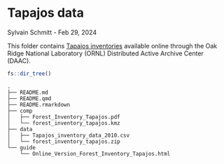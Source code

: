 # Tapajos data
Sylvain Schmitt -
Feb 29, 2024

This folder contains [Tapajos
inventories](https://daac.ornl.gov/VEGETATION/guides/Forest_Inventory_Tapajos.html)
available online through the Oak Ridge National Laboratory (ORNL)
Distributed Active Archive Center (DAAC).

``` r
fs::dir_tree()
```

    .
    ├── README.md
    ├── README.qmd
    ├── README.rmarkdown
    ├── comp
    │   ├── Forest_Inventory_Tapajos.pdf
    │   └── forest_inventory_tapajos.kmz
    ├── data
    │   ├── Tapajos_inventory_data_2010.csv
    │   └── forest_inventory_tapajos.zip
    └── guide
        └── Online_Version_Forest_Inventory_Tapajos.html
